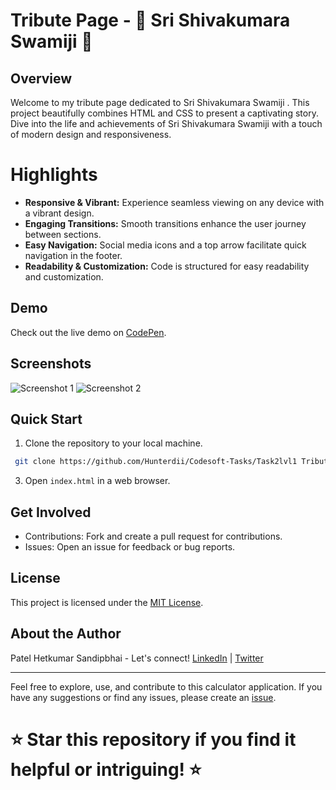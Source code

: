 # Tribute Page - 🌟 Sri Shivakumara Swamiji  🌟

## Overview

Welcome to my tribute page dedicated to Sri Shivakumara Swamiji . This project beautifully combines HTML and CSS to present a captivating story. Dive into the life and achievements of Sri Shivakumara Swamiji  with a touch of modern design and responsiveness.

# Highlights

- **Responsive & Vibrant:** Experience seamless viewing on any device with a vibrant design.
- **Engaging Transitions:** Smooth transitions enhance the user journey between sections.
- **Easy Navigation:** Social media icons and a top arrow facilitate quick navigation in the footer.
- **Readability & Customization:** Code is structured for easy readability and customization.

## Demo

Check out the live demo on [CodePen](https://codepen.io/Hunterdii/pen/zYbwogJ).

## Screenshots
![Screenshot 1](https://github.com/Hunterdii/Codesoft-Tasks/assets/124852522/86cc6f0a-cc8c-4fca-a1ef-0e14fe9ce4f6)
![Screenshot 2](https://github.com/Hunterdii/Codesoft-Tasks/assets/124852522/aa39b3d7-35a9-43e1-861c-6515a67ea9b3)


## Quick Start

1. Clone the repository to your local machine.
  ```bash
   git clone https://github.com/Hunterdii/Codesoft-Tasks/Task2lvl1 Tribute Page.git
   ```
3. Open `index.html` in a web browser.

## Get Involved

- Contributions: Fork and create a pull request for contributions.
- Issues: Open an issue for feedback or bug reports.

## License

This project is licensed under the [MIT License](LICENSE).

## About the Author

Patel Hetkumar Sandipbhai - Let's connect! [LinkedIn](https://www.linkedin.com/in/het-patel-8b110525a/) | [Twitter](https://twitter.com/HetPate94938685)

---
Feel free to explore, use, and contribute to this calculator application. If you have any suggestions or find any issues, please create an [issue](https://github.com/Hunterdii/issues).

# ⭐ Star this repository if you find it helpful or intriguing! ⭐
